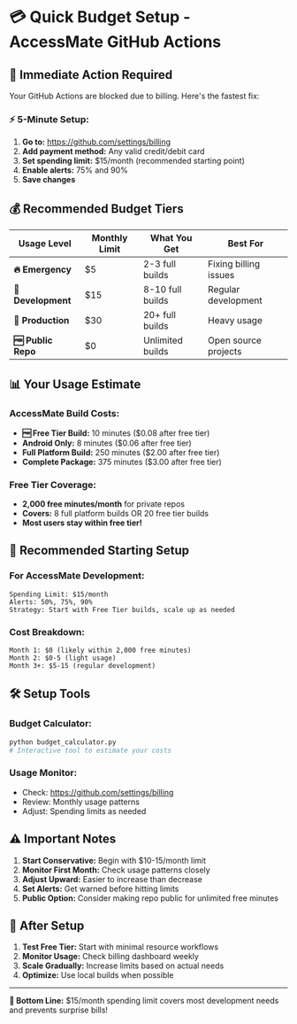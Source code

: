 # 💳 Quick Budget Setup - AccessMate GitHub Actions

## 🚨 **Immediate Action Required**
Your GitHub Actions are blocked due to billing. Here's the fastest fix:

### **⚡ 5-Minute Setup:**
1. **Go to:** https://github.com/settings/billing
2. **Add payment method:** Any valid credit/debit card
3. **Set spending limit:** $15/month (recommended starting point)
4. **Enable alerts:** 75% and 90%
5. **Save changes**

## 💰 **Recommended Budget Tiers**

| Usage Level | Monthly Limit | What You Get | Best For |
|-------------|---------------|--------------|----------|
| **🔥 Emergency** | $5 | 2-3 full builds | Fixing billing issues |
| **💼 Development** | $15 | 8-10 full builds | Regular development |
| **🚀 Production** | $30 | 20+ full builds | Heavy usage |
| **🆓 Public Repo** | $0 | Unlimited builds | Open source projects |

## 📊 **Your Usage Estimate**

### **AccessMate Build Costs:**
- **🆓 Free Tier Build:** 10 minutes ($0.08 after free tier)
- **Android Only:** 8 minutes ($0.06 after free tier)  
- **Full Platform Build:** 250 minutes ($2.00 after free tier)
- **Complete Package:** 375 minutes ($3.00 after free tier)

### **Free Tier Coverage:**
- **2,000 free minutes/month** for private repos
- **Covers:** 8 full platform builds OR 20 free tier builds
- **Most users stay within free tier!**

## 🎯 **Recommended Starting Setup**

### **For AccessMate Development:**
```
Spending Limit: $15/month
Alerts: 50%, 75%, 90%
Strategy: Start with Free Tier builds, scale up as needed
```

### **Cost Breakdown:**
```
Month 1: $0 (likely within 2,000 free minutes)
Month 2: $0-5 (light usage)
Month 3+: $5-15 (regular development)
```

## 🛠️ **Setup Tools**

### **Budget Calculator:**
```bash
python budget_calculator.py
# Interactive tool to estimate your costs
```

### **Usage Monitor:**
- Check: https://github.com/settings/billing
- Review: Monthly usage patterns
- Adjust: Spending limits as needed

## ⚠️ **Important Notes**

1. **Start Conservative:** Begin with $10-15/month limit
2. **Monitor First Month:** Check usage patterns closely  
3. **Adjust Upward:** Easier to increase than decrease
4. **Set Alerts:** Get warned before hitting limits
5. **Public Option:** Consider making repo public for unlimited free minutes

## 🚀 **After Setup**
1. **Test Free Tier:** Start with minimal resource workflows
2. **Monitor Usage:** Check billing dashboard weekly
3. **Scale Gradually:** Increase limits based on actual needs
4. **Optimize:** Use local builds when possible

---

**🎯 Bottom Line:** $15/month spending limit covers most development needs and prevents surprise bills!